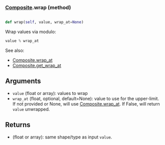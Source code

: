 ### [Composite](Composite.md).wrap (method)


```py

def wrap(self, value, wrap_at=None)

```



Wrap values via modulo:

```py
value % wrap_at
```

See also:

* [Composite.wrap_at](Composite.wrap_at.md)
* [Composite.get_wrap_at](Composite.get_wrap_at.md)

Arguments
------------
* `value` (float or array): values to wrap
* `wrap_at` (float, optional, default=None): value to use for the upper-limit.
    If not provided or None, will use [Composite.wrap_at](Composite.wrap_at.md).  If False,
    will return `value` unwrapped.

Returns
----------
* (float or array): same shape/type as input `value`.

